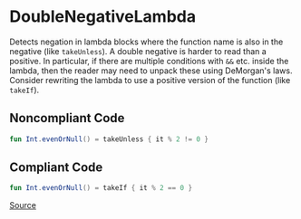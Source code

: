 # DoubleNegativeLambda

Detects negation in lambda blocks where the function name is also in the negative (like `takeUnless`).
A double negative is harder to read than a positive. In particular, if there are multiple conditions with `&&` etc. inside
the lambda, then the reader may need to unpack these using DeMorgan's laws. Consider rewriting the lambda to use a positive version
of the function (like `takeIf`).

## Noncompliant Code

```kotlin
fun Int.evenOrNull() = takeUnless { it % 2 != 0 }
```
## Compliant Code

```kotlin
fun Int.evenOrNull() = takeIf { it % 2 == 0 }
```

[Source](https://arturbosch.github.io/detekt/style.html#doublenegativelambda)
